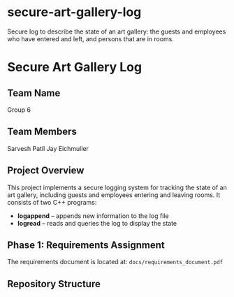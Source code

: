 # secure-art-gallery-log
Secure log to describe the state of an art gallery: the guests and employees who have entered and left, and persons that are in rooms. 
# Secure Art Gallery Log

## Team Name
Group 6

## Team Members
Sarvesh Patil
Jay Eichmuller

## Project Overview
This project implements a secure logging system for tracking the state of an art gallery, including guests and employees entering and leaving rooms. It consists of two C++ programs:
- **logappend** – appends new information to the log file
- **logread** – reads and queries the log to display the state

## Phase 1: Requirements Assignment
The requirements document is located at:
`docs/requirements_document.pdf`

## Repository Structure
